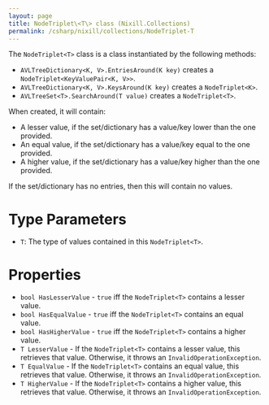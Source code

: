 ```yaml
---
layout: page
title: NodeTriplet\<T\> class (Nixill.Collections)
permalink: /csharp/nixill/collections/NodeTriplet-T
---
```


The `NodeTriplet<T>` class is a class instantiated by the following methods:

- `AVLTreeDictionary<K, V>.EntriesAround(K key)` creates a `NodeTriplet<KeyValuePair<K, V>>`.
- `AVLTreeDictionary<K, V>.KeysAround(K key)` creates a `NodeTriplet<K>`.
- `AVLTreeSet<T>.SearchAround(T value)` creates a `NodeTriplet<T>`.

When created, it will contain:
- A lesser value, if the set/dictionary has a value/key lower than the one provided.
- An equal value, if the set/dictionary has a value/key equal to the one provided.
- A higher value, if the set/dictionary has a value/key higher than the one provided.

If the set/dictionary has no entries, then this will contain no values.

# Type Parameters
- `T`: The type of values contained in this `NodeTriplet<T>`.

# Properties
- `bool HasLesserValue` - `true` iff the `NodeTriplet<T>` contains a lesser value.
- `bool HasEqualValue` - `true` iff the `NodeTriplet<T>` contains an equal value.
- `bool HasHigherValue` - `true` iff the `NodeTriplet<T>` contains a higher value.
- `T LesserValue` - If the `NodeTriplet<T>` contains a lesser value, this retrieves that value. Otherwise, it throws an `InvalidOperationException`.
- `T EqualValue` - If the `NodeTriplet<T>` contains an equal value, this retrieves that value. Otherwise, it throws an `InvalidOperationException`.
- `T HigherValue` - If the `NodeTriplet<T>` contains a higher value, this retrieves that value. Otherwise, it throws an `InvalidOperationException`.